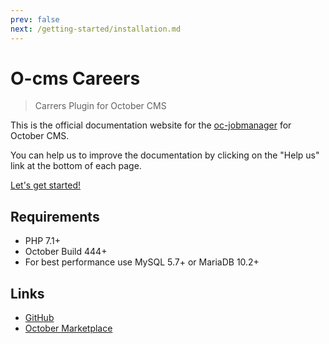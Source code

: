 ```yaml
---
prev: false
next: /getting-started/installation.md
---
```


# O-cms Careers

> Carrers Plugin for October CMS

This is the official documentation website for the [oc-jobmanager](https://github.com/fytinnovations/oc-jobmanager) for October CMS.

You can help us to improve the documentation by clicking on the "Help us" link at the bottom of each page.

[Let's get started!](/getting-started/installation.md)

## Requirements

- PHP 7.1+
- October Build 444+
- For best performance use MySQL 5.7+ or MariaDB 10.2+

## Links

- [GitHub](https://github.com/fytinnovations/oc-jobmanager)
- [October Marketplace](https://octobercms.com/plugin/fytinnovations-jobmanager)
